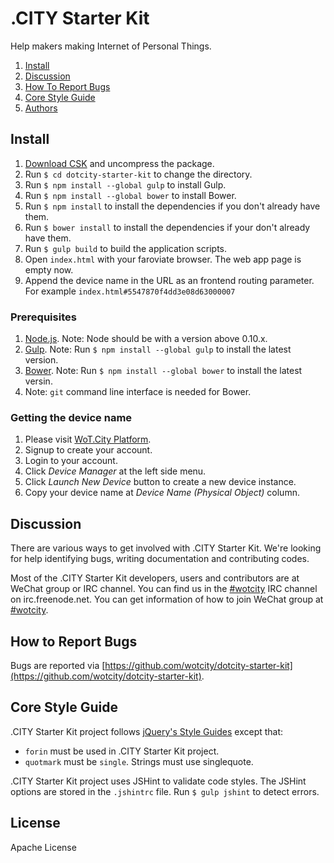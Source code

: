 # .CITY Starter Kit

Help makers making Internet of Personal Things.

1. [Install](#install)
2. [Discussion](#discussion)
3. [How To Report Bugs](#how-to-report-bugs)
4. [Core Style Guide](#core-style-guide)
5. [Authors](#authors)

## Install

1. [Download CSK](https://github.com/wotcity/dotcity-starter-kit/releases) and uncompress the package.
2. Run `$ cd dotcity-starter-kit` to change the directory.
3. Run `$ npm install --global gulp` to install Gulp.
4. Run `$ npm install --global bower` to install Bower.
5. Run `$ npm install` to install the dependencies if you don't already have them.
6. Run `$ bower install` to install the dependencies if your don't already have them.
7. Run `$ gulp build` to build the application scripts.
8. Open `index.html` with your faroviate browser. The web app page is empty now.
9. Append the device name in the URL as an frontend routing parameter. For example `index.html#5547870f4dd3e08d63000007`

### Prerequisites

1. [Node.js](https://nodejs.org). Note: Node should be with a version above 0.10.x.
2. [Gulp](http://gulpjs.com). Note: Run `$ npm install --global gulp` to install the latest version.
3. [Bower](http://bower.io). Note: Run `$ npm install --global bower` to install the latest versin.
4. Note: `git` command line interface is needed for Bower.

### Getting the device name

1. Please visit [WoT.City Platform](http://wotcity.com).
2. Signup to create your account.
3. Login to your account.
4. Click *Device Manager* at the left side menu.
5. Click *Launch New Device* button to create a new device instance.
6. Copy your device name at *Device Name (Physical Object)* column.

## Discussion

There are various ways to get involved with .CITY Starter Kit. We're looking for help identifying bugs, writing documentation and contributing codes.

Most of the .CITY Starter Kit developers, users and contributors are at WeChat group or IRC channel. You can find us in the [#wotcity](http://webchat.freenode.net/?channels=wotcity) IRC channel on irc.freenode.net. You can get information of how to join WeChat group at [#wotcity](http://webchat.freenode.net/?channels=wotcity).

## How to Report Bugs

Bugs are reported via [https://github.com/wotcity/dotcity-starter-kit](https://github.com/wotcity/dotcity-starter-kit).

## Core Style Guide

.CITY Starter Kit project follows [jQuery's Style Guides](http://contribute.jquery.org/style-guide/) except that:

* `forin` must be used in .CITY Starter Kit project.
* `quotmark` must be `single`. Strings must use singlequote.

.CITY Starter Kit project uses JSHint to validate code styles. The JSHint options are stored in the `.jshintrc` file. Run `$ gulp jshint` to detect errors.

## License

Apache License
